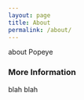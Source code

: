 ```yaml
---
layout: page
title: About
permalink: /about/
---
```


about Popeye

### More Information

blah blah
